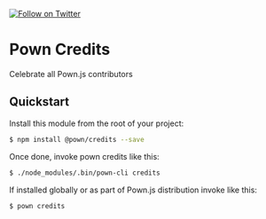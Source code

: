 [![Follow on Twitter](https://img.shields.io/twitter/follow/pownjs.svg?logo=twitter)](https://twitter.com/pownjs)

# Pown Credits

Celebrate all Pown.js contributors

## Quickstart

Install this module from the root of your project:

```sh
$ npm install @pown/credits --save
```

Once done, invoke pown credits like this:

```sh
$ ./node_modules/.bin/pown-cli credits
```

If installed globally or as part of Pown.js distribution invoke like this:

```sh
$ pown credits
```
